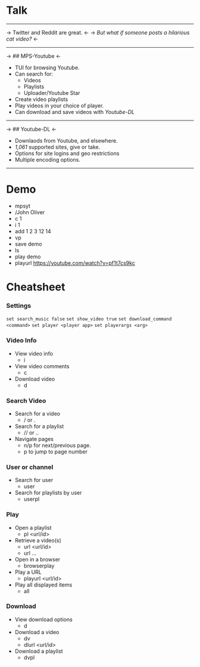 # Talk

---





-> Twitter and Reddit are great. <-
-> *But what if someone posts a hilarious cat video?* <-

---

-> ## MPS-Youtube <-

* TUI for browsing Youtube.
* Can search for:
    * Videos
    * Playlists
    * Uploader/Youtube Star
* Create video playlists
* Play videos in your choice of player.
* Can download and save videos with *Youtube-DL*


---

-> ## Youtube-DL <-

* Downlaods from Youtube, and elsewhere.
* *1,061* supported sites, give or take.
* Options for site logins and geo restrictions
* Multiple encoding options.

---

# Demo

- mpsyt
- /John Oliver
- c 1
- i 1
- add 1 2 3 12 14
- vp
- save demo
- ls
- play demo
- playurl https://youtube.com/watch?v=pf1t7cs9kc


Cheatsheet
==========

### Settings ###
`set search_music false`
`set show_video true`
`set download_command <command>`
`set player <player app>`
`set playerargs <arg>`

### Video Info ###
* View video info
    - i <n>
* View video comments
    - c <n>
* Download video
    - d <n>

### Search Video ###
* Search for a video
    - /<query> or .<query>
* Search for a playlist
    - //<query> or ..<query>
* Navigate pages
    - n/p for next/previous page.
    - p <n> to jump to page number

### User or channel ###
* Search for user
    - user <username>
* Search for playlists by user
    - userpl <username>

### Play ###
* Open a playlist
    - pl <url/id>
* Retrieve a video(s)
    - url <url/id>
    - url <url> <url> <url> ...
* Open in a browser
    - browserplay <number>
* Play a URL
    - playurl <url/id>
* Play all displayed items
    - all

### Download ###
* View download options
    - d <n>
* Download a video
    - dv <n>
    - dlurl <url/id>
* Download a playlist
    - dvpl
